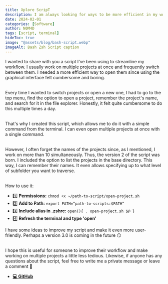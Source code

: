 ```yaml
---
title: Xplore ScripT
description: I am always looking for ways to be more efficient in my work. This time, I bring a small script built using Bash to quickly open multiple projects.
date: 2024-02-01
categories: [Software]
author: N0M4D
tags: [script, terminal]
hideToc: true
image: "@assets/blog/bash-script.webp"
imageAlt: Bash Zsh Script caption
---
```


I wanted to share with you a script I've been using to streamline my workflow. I usually work on multiple projects at once and frequently switch between them. I needed a more efficient way to open them since using the graphical interface felt cumbersome and boring.
<br/><br/>

Every time I wanted to switch projects or open a new one, I had to go to the top menu, find the option to open a project, remember the project's name, and search for it in the file explorer. Honestly, it felt quite cumbersome to do this multiple times a day.
<br/><br/>

That's why I created this script, which allows me to do it with a simple command from the terminal. I can even open multiple projects at once with a single command.
<br/><br/>

However, I often forget the names of the projects since, as I mentioned, I work on more than 10 simultaneously. Thus, the version 2 of the script was born. I included the option to list the projects in the base directory. This way, I can remember their names. It even allows specifying up to what level of subfolder you want to traverse.
<br/><br/>

How to use it:

- 1️⃣ **Permissions:** `chmod +x ~/path-to-script/open-project.sh`
- 2️⃣ **Add to Path:** `export PATH=”path-to-scripts:$PATH”`
- 3️⃣ **Include alias in .zshrc:** `open(){ . open-project.sh $@ }`
- 4️⃣ **Refresh the terminal and type 'open'**

I have some ideas to improve my script and make it even more user-friendly. Perhaps a version 3.0 is coming in the future 😏
<br/><br/>

I hope this is useful for someone to improve their workflow and make working on multiple projects a little less tedious. Likewise, if anyone has any questions about the script, feel free to write me a private message or leave a comment 🙂

- [**💻 GitHub**](https://github.com/N0M4D-D3V/bash-script)
